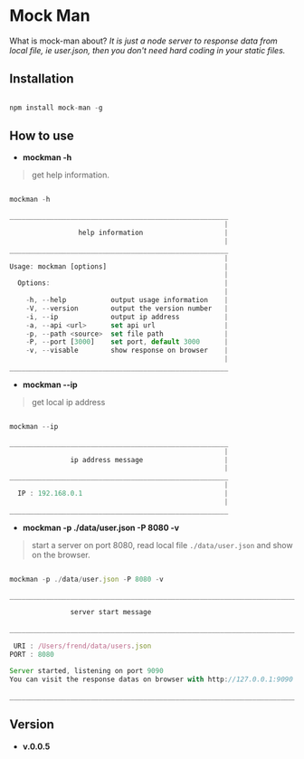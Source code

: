 # Mock Man

What is mock-man about? *It is just a node server to response data from local file, ie user.json, then you don't need hard coding in your static files.*

## Installation

```javascript

npm install mock-man -g

```

## How to use

- **mockman -h**

> get help information.

```javascript

mockman -h

______________________________________________________
                                                     |
                 help information                    |
                                                     |
______________________________________________________
                                                     |
Usage: mockman [options]                             |
                                                     |
  Options:                                           |
                                                     |
    -h, --help           output usage information    |
    -V, --version        output the version number   |
    -i, --ip             output ip address           |
    -a, --api <url>      set api url                 |
    -p, --path <source>  set file path               |
    -P, --port [3000]    set port, default 3000      |
    -v, --visable        show response on browser    |
                                                     |
______________________________________________________

```

- **mockman --ip**

> get local ip address

```javascript

mockman --ip

______________________________________________________
                                                     |
               ip address message                    |
                                                     |
______________________________________________________
                                                     |
  IP : 192.168.0.1                                   |
                                                     |
______________________________________________________

```

- **mockman -p ./data/user.json -P 8080 -v**

> start a server on port 8080, read local file `./data/user.json` and show on the browser.

```javascript

mockman -p ./data/user.json -P 8080 -v

_________________________________________________________________________
                                                                        |
               server start message                                     |
                                                                        |
_________________________________________________________________________
                                                                        |
 URI : /Users/frend/data/users.json                                     |
PORT : 8080                                                             |
                                                                        |
Server started, listening on port 9090                                  |
You can visit the response datas on browser with http://127.0.0.1:9090  |
                                                                        |
_________________________________________________________________________

```

## Version

- **v.0.0.5**
